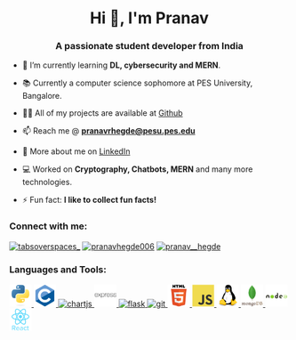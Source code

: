 <h1 align="center">Hi 👋, I'm Pranav</h1>
<h3 align="center">A passionate student developer from India</h3>

- 🌱 I’m currently learning **DL, cybersecurity and MERN**.

- 📚 Currently a computer science sophomore at PES University, Bangalore.

- 👨‍💻 All of my projects are available at  <a href="https://github.com/pranavhegde006">Github</a>

- 📫 Reach me @ **pranavrhegde@pesu.pes.edu**

- 📄 More about me on <a href="https://in.linkedin.com/in/pranavhegde006"> LinkedIn <a>

- 💻 Worked on **Cryptography, Chatbots, MERN** and many more technologies.

- ⚡ Fun fact: **I like to collect fun facts!**

<h3 align="left">Connect with me:</h3>
<p align="left">
<a href="https://twitter.com/tabsoverspaces_" target="blank"><img align="center" src="https://cdn.jsdelivr.net/npm/simple-icons@3.0.1/icons/twitter.svg" alt="tabsoverspaces_" height="30" width="40" /></a>
<a href="https://linkedin.com/in/pranavhegde006" target="blank"><img align="center" src="https://cdn.jsdelivr.net/npm/simple-icons@3.0.1/icons/linkedin.svg" alt="pranavhegde006" height="30" width="40" /></a>
<a href="https://instagram.com/pranav__hegde" target="blank"><img align="center" src="https://cdn.jsdelivr.net/npm/simple-icons@3.0.1/icons/instagram.svg" alt="pranav__hegde" height="30" width="40" /></a>
</p>

<h3 align="left">Languages and Tools:</h3>
<p align="left"> <a href="https://www.python.org" target="_blank"> <img src="https://raw.githubusercontent.com/devicons/devicon/master/icons/python/python-original.svg" alt="python" width="40" height="40"/> </a> <a href="https://www.cprogramming.com/" target="_blank"> <img src="https://raw.githubusercontent.com/devicons/devicon/master/icons/c/c-original.svg" alt="c" width="40" height="40"/> </a> <a href="https://www.chartjs.org" target="_blank"> <img src="https://www.chartjs.org/media/logo-title.svg" alt="chartjs" width="40" height="40"/> </a> <a href="https://expressjs.com" target="_blank"> <img src="https://raw.githubusercontent.com/devicons/devicon/master/icons/express/express-original-wordmark.svg" alt="express" width="40" height="40"/> </a> <a href="https://flask.palletsprojects.com/" target="_blank"> <img src="https://www.vectorlogo.zone/logos/pocoo_flask/pocoo_flask-icon.svg" alt="flask" width="40" height="40"/> </a> <a href="https://git-scm.com/" target="_blank"> <img src="https://www.vectorlogo.zone/logos/git-scm/git-scm-icon.svg" alt="git" width="40" height="40"/> </a> <a href="https://www.w3.org/html/" target="_blank"> <img src="https://raw.githubusercontent.com/devicons/devicon/master/icons/html5/html5-original-wordmark.svg" alt="html5" width="40" height="40"/> </a> <a href="https://developer.mozilla.org/en-US/docs/Web/JavaScript" target="_blank"> <img src="https://raw.githubusercontent.com/devicons/devicon/master/icons/javascript/javascript-original.svg" alt="javascript" width="40" height="40"/> </a> <a href="https://www.linux.org/" target="_blank"> <img src="https://raw.githubusercontent.com/devicons/devicon/master/icons/linux/linux-original.svg" alt="linux" width="40" height="40"/> </a> <a href="https://www.mongodb.com/" target="_blank"> <img src="https://raw.githubusercontent.com/devicons/devicon/master/icons/mongodb/mongodb-original-wordmark.svg" alt="mongodb" width="40" height="40"/> </a> <a href="https://nodejs.org" target="_blank"> <img src="https://raw.githubusercontent.com/devicons/devicon/master/icons/nodejs/nodejs-original-wordmark.svg" alt="nodejs" width="40" height="40"/> </a> <a href="https://reactjs.org/" target="_blank"> <img src="https://raw.githubusercontent.com/devicons/devicon/master/icons/react/react-original-wordmark.svg" alt="react" width="40" height="40"/> </a> </p>
